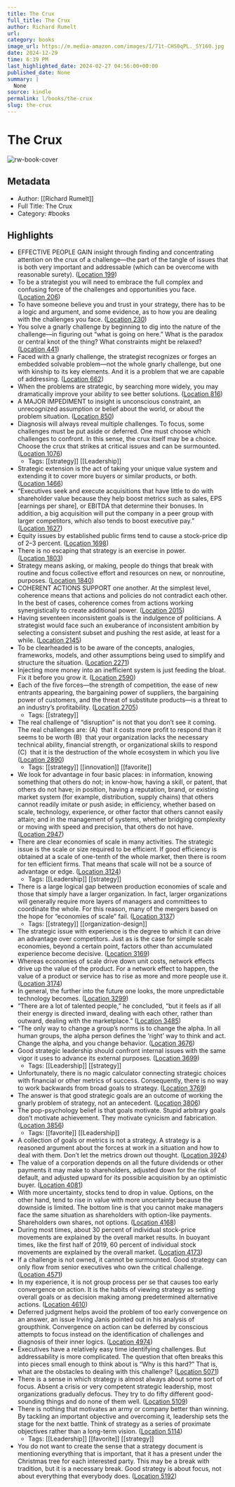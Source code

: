 ```yaml
---
title: The Crux
full_title: The Crux
author: Richard Rumelt
url: 
category: books
image_url: https://m.media-amazon.com/images/I/71t-CHS0qPL._SY160.jpg
date: 2024-12-29
time: 6:39 PM
last_highlighted_date: 2024-02-27 04:56:00+00:00
published_date: None
summary: |
  None
source: kindle
permalink: l/books/the-crux
slug: the-crux
---
```

# The Crux

![rw-book-cover](https://m.media-amazon.com/images/I/71t-CHS0qPL._SY160.jpg)

## Metadata
- Author: [[Richard Rumelt]]
- Full Title: The Crux
- Category: #books

## Highlights
- EFFECTIVE PEOPLE GAIN insight through finding and concentrating attention on the crux of a challenge—the part of the tangle of issues that is both very important and addressable (which can be overcome with reasonable surety). ([Location 199](https://readwise.io/to_kindle?action=open&asin=B09DQXXHWB&location=199))
- To be a strategist you will need to embrace the full complex and confusing force of the challenges and opportunities you face. ([Location 206](https://readwise.io/to_kindle?action=open&asin=B09DQXXHWB&location=206))
- To have someone believe you and trust in your strategy, there has to be a logic and argument, and some evidence, as to how you are dealing with the challenges you face. ([Location 230](https://readwise.io/to_kindle?action=open&asin=B09DQXXHWB&location=230))
- You solve a gnarly challenge by beginning to dig into the nature of the challenge—in figuring out “what is going on here.” What is the paradox or central knot of the thing? What constraints might be relaxed? ([Location 441](https://readwise.io/to_kindle?action=open&asin=B09DQXXHWB&location=441))
- Faced with a gnarly challenge, the strategist recognizes or forges an embedded solvable problem—not the whole gnarly challenge, but one with kinship to its key elements. And it is a problem that we are capable of addressing. ([Location 662](https://readwise.io/to_kindle?action=open&asin=B09DQXXHWB&location=662))
- When the problems are strategic, by searching more widely, you may dramatically improve your ability to see better solutions. ([Location 816](https://readwise.io/to_kindle?action=open&asin=B09DQXXHWB&location=816))
- A MAJOR IMPEDIMENT to insight is unconscious constraint, an unrecognized assumption or belief about the world, or about the problem situation. ([Location 850](https://readwise.io/to_kindle?action=open&asin=B09DQXXHWB&location=850))
- Diagnosis will always reveal multiple challenges. To focus, some challenges must be put aside or deferred. One must choose which challenges to confront. In this sense, the crux itself may be a choice. Choose the crux that strikes at critical issues and can be surmounted. ([Location 1076](https://readwise.io/to_kindle?action=open&asin=B09DQXXHWB&location=1076))
    - Tags: [[strategy]] [[Leadership]] 
- Strategic extension is the act of taking your unique value system and extending it to cover more buyers or similar products, or both. ([Location 1466](https://readwise.io/to_kindle?action=open&asin=B09DQXXHWB&location=1466))
- “Executives seek and execute acquisitions that have little to do with shareholder value because they help boost metrics such as sales, EPS [earnings per share], or EBITDA that determine their bonuses. In addition, a big acquisition will put the company in a peer group with larger competitors, which also tends to boost executive pay.” ([Location 1627](https://readwise.io/to_kindle?action=open&asin=B09DQXXHWB&location=1627))
- Equity issues by established public firms tend to cause a stock-price dip of 2–3 percent. ([Location 1698](https://readwise.io/to_kindle?action=open&asin=B09DQXXHWB&location=1698))
- There is no escaping that strategy is an exercise in power. ([Location 1803](https://readwise.io/to_kindle?action=open&asin=B09DQXXHWB&location=1803))
- Strategy means asking, or making, people do things that break with routine and focus collective effort and resources on new, or nonroutine, purposes. ([Location 1840](https://readwise.io/to_kindle?action=open&asin=B09DQXXHWB&location=1840))
- COHERENT ACTIONS SUPPORT one another. At the simplest level, coherence means that actions and policies do not contradict each other. In the best of cases, coherence comes from actions working synergistically to create additional power. ([Location 2015](https://readwise.io/to_kindle?action=open&asin=B09DQXXHWB&location=2015))
- Having seventeen inconsistent goals is the indulgence of politicians. A strategist would face such an exuberance of inconsistent ambition by selecting a consistent subset and pushing the rest aside, at least for a while. ([Location 2145](https://readwise.io/to_kindle?action=open&asin=B09DQXXHWB&location=2145))
- To be clearheaded is to be aware of the concepts, analogies, frameworks, models, and other assumptions being used to simplify and structure the situation. ([Location 2271](https://readwise.io/to_kindle?action=open&asin=B09DQXXHWB&location=2271))
- Injecting more money into an inefficient system is just feeding the bloat. Fix it before you grow it. ([Location 2590](https://readwise.io/to_kindle?action=open&asin=B09DQXXHWB&location=2590))
- Each of the five forces—the strength of competition, the ease of new entrants appearing, the bargaining power of suppliers, the bargaining power of customers, and the threat of substitute products—is a threat to an industry’s profitability. ([Location 2705](https://readwise.io/to_kindle?action=open&asin=B09DQXXHWB&location=2705))
    - Tags: [[strategy]] 
- The real challenge of “disruption” is not that you don’t see it coming. The real challenges are: (A)  that it costs more profit to respond than it seems to be worth (B)  that your organization lacks the necessary technical ability, financial strength, or organizational skills to respond (C)  that it is the destruction of the whole ecosystem in which you live ([Location 2890](https://readwise.io/to_kindle?action=open&asin=B09DQXXHWB&location=2890))
    - Tags: [[strategy]] [[innovation]] [[favorite]] 
- We look for advantage in four basic places: in information, knowing something that others do not; in know-how, having a skill, or patent, that others do not have; in position, having a reputation, brand, or existing market system (for example, distribution, supply chains) that others cannot readily imitate or push aside; in efficiency, whether based on scale, technology, experience, or other factor that others cannot easily attain; and in the management of systems, whether bridging complexity or moving with speed and precision, that others do not have. ([Location 2947](https://readwise.io/to_kindle?action=open&asin=B09DQXXHWB&location=2947))
- There are clear economies of scale in many activities. The strategic issue is the scale or size required to be efficient. If good efficiency is obtained at a scale of one-tenth of the whole market, then there is room for ten efficient firms. That means that scale will not be a source of advantage or edge. ([Location 3124](https://readwise.io/to_kindle?action=open&asin=B09DQXXHWB&location=3124))
    - Tags: [[Leadership]] [[strategy]] 
- There is a large logical gap between production economies of scale and those that simply have a larger organization. In fact, larger organizations will generally require more layers of managers and committees to coordinate the whole. For this reason, many of the mergers based on the hope for “economies of scale” fail. ([Location 3137](https://readwise.io/to_kindle?action=open&asin=B09DQXXHWB&location=3137))
    - Tags: [[strategy]] [[organization-design]] 
- The strategic issue with experience is the degree to which it can drive an advantage over competitors. Just as is the case for simple scale economies, beyond a certain point, factors other than accumulated experience become decisive. ([Location 3169](https://readwise.io/to_kindle?action=open&asin=B09DQXXHWB&location=3169))
- Whereas economies of scale drive down unit costs, network effects drive up the value of the product. For a network effect to happen, the value of a product or service has to rise as more and more people use it. ([Location 3174](https://readwise.io/to_kindle?action=open&asin=B09DQXXHWB&location=3174))
- In general, the further into the future one looks, the more unpredictable technology becomes. ([Location 3299](https://readwise.io/to_kindle?action=open&asin=B09DQXXHWB&location=3299))
- “There are a lot of talented people,” he concluded, “but it feels as if all their energy is directed inward, dealing with each other, rather than outward, dealing with the marketplace.” ([Location 3485](https://readwise.io/to_kindle?action=open&asin=B09DQXXHWB&location=3485))
- “The only way to change a group’s norms is to change the alpha. In all human groups, the alpha person defines the ‘right’ way to think and act. Change the alpha, and you change behavior. ([Location 3676](https://readwise.io/to_kindle?action=open&asin=B09DQXXHWB&location=3676))
- Good strategic leadership should confront internal issues with the same vigor it uses to advance its external purposes. ([Location 3699](https://readwise.io/to_kindle?action=open&asin=B09DQXXHWB&location=3699))
    - Tags: [[Leadership]] [[strategy]] 
- Unfortunately, there is no magic calculator connecting strategic choices with financial or other metrics of success. Consequently, there is no way to work backwards from broad goals to strategy. ([Location 3769](https://readwise.io/to_kindle?action=open&asin=B09DQXXHWB&location=3769))
- The answer is that good strategic goals are an outcome of working the gnarly problem of strategy, not an antecedent. ([Location 3806](https://readwise.io/to_kindle?action=open&asin=B09DQXXHWB&location=3806))
- The pop-psychology belief is that goals motivate. Stupid arbitrary goals don’t motivate achievement. They motivate cynicism and fabrication. ([Location 3856](https://readwise.io/to_kindle?action=open&asin=B09DQXXHWB&location=3856))
    - Tags: [[favorite]] [[Leadership]] 
- A collection of goals or metrics is not a strategy. A strategy is a reasoned argument about the forces at work in a situation and how to deal with them. Don’t let the metrics drown out thought. ([Location 3924](https://readwise.io/to_kindle?action=open&asin=B09DQXXHWB&location=3924))
- The value of a corporation depends on all the future dividends or other payments it may make to shareholders, adjusted down for the risk of default, and adjusted upward for its possible acquisition by an optimistic buyer. ([Location 4081](https://readwise.io/to_kindle?action=open&asin=B09DQXXHWB&location=4081))
- With more uncertainty, stocks tend to drop in value. Options, on the other hand, tend to rise in value with more uncertainty because the downside is limited. The bottom line is that you cannot make managers face the same situation as shareholders with option-like payments. Shareholders own shares, not options. ([Location 4168](https://readwise.io/to_kindle?action=open&asin=B09DQXXHWB&location=4168))
- During most times, about 30 percent of individual stock-price movements are explained by the overall market results. In buoyant times, like the first half of 2019, 60 percent of individual stock movements are explained by the overall market. ([Location 4173](https://readwise.io/to_kindle?action=open&asin=B09DQXXHWB&location=4173))
- If a challenge is not owned, it cannot be surmounted. Good strategy can only flow from senior executives who own the critical challenge. ([Location 4571](https://readwise.io/to_kindle?action=open&asin=B09DQXXHWB&location=4571))
- In my experience, it is not group process per se that causes too early convergence on action. It is the habits of viewing strategy as setting overall goals or as decision making among predetermined alternative actions. ([Location 4610](https://readwise.io/to_kindle?action=open&asin=B09DQXXHWB&location=4610))
- Deferred judgment helps avoid the problem of too early convergence on an answer, an issue Irving Janis pointed out in his analysis of groupthink. Convergence on action can be deferred by conscious attempts to focus instead on the identification of challenges and diagnosis of their inner logics. ([Location 4974](https://readwise.io/to_kindle?action=open&asin=B09DQXXHWB&location=4974))
- Executives have a relatively easy time identifying challenges. But addressability is more complicated. The question that often breaks this into pieces small enough to think about is “Why is this hard?” That is, what are the obstacles to dealing with this challenge? ([Location 5071](https://readwise.io/to_kindle?action=open&asin=B09DQXXHWB&location=5071))
- There is a sense in which strategy is almost always about some sort of focus. Absent a crisis or very competent strategic leadership, most organizations gradually defocus. They try to do fifty different good-sounding things and do none of them well. ([Location 5109](https://readwise.io/to_kindle?action=open&asin=B09DQXXHWB&location=5109))
- There is nothing that motivates an army or company better than winning. By tackling an important objective and overcoming it, leadership sets the stage for the next battle. Think of strategy as a series of proximate objectives rather than a long-term vision. ([Location 5114](https://readwise.io/to_kindle?action=open&asin=B09DQXXHWB&location=5114))
    - Tags: [[Leadership]] [[favorite]] [[strategy]] 
- You do not want to create the sense that a strategy document is mentioning everything that is important, that it has a present under the Christmas tree for each interested party. This may be a break with tradition, but it is a necessary break. Good strategy is about focus, not about everything that everybody does. ([Location 5192](https://readwise.io/to_kindle?action=open&asin=B09DQXXHWB&location=5192))


